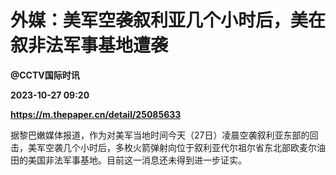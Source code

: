 # 外媒：美军空袭叙利亚几个小时后，美在叙非法军事基地遭袭
**@CCTV国际时讯**

**2023-10-27 09:20**

**https://m.thepaper.cn/detail/25085633**

据黎巴嫩媒体报道，作为对美军当地时间今天（27日）凌晨空袭叙利亚东部的回击，美军空袭几个小时后，多枚火箭弹射向位于叙利亚代尔祖尔省东北部欧麦尔油田的美国非法军事基地。目前这一消息还未得到进一步证实。